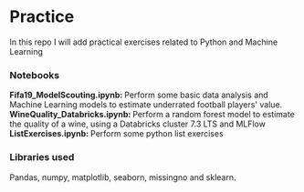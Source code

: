 # Practice
In this repo I will add practical exercises related to Python and Machine Learning

### Notebooks


<b> Fifa19_ModelScouting.ipynb: </b> Perform some basic data analysis and Machine Learning models to estimate underrated football players' value. <br>
<b> WineQuality_Databricks.ipynb: </b> Perform a random forest model to estimate the quality of a wine, using a Databricks cluster 7.3 LTS and MLFlow <br>
<b> ListExercises.ipynb: </b> Perform some python list exercises <br>



### Libraries used

Pandas, numpy, matplotlib, seaborn, missingno and sklearn.
